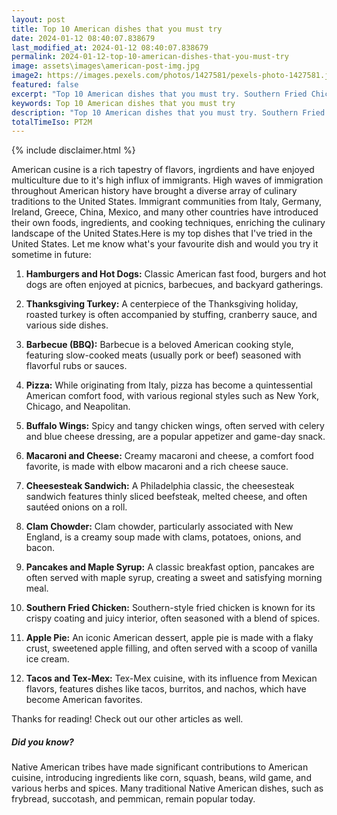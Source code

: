 ```yaml
---
layout: post
title: Top 10 American dishes that you must try
date: 2024-01-12 08:40:07.838679
last_modified_at: 2024-01-12 08:40:07.838679
permalink: 2024-01-12-top-10-american-dishes-that-you-must-try
image: assets\images\american-post-img.jpg
image2: https://images.pexels.com/photos/1427581/pexels-photo-1427581.jpeg?auto=compress&cs=tinysrgb&h=650&w=940
featured: false
excerpt: "Top 10 American dishes that you must try. Southern Fried Chicken, Apple Pie, Tacos and Tex-Mex made it to my top 10 list. Click to see if your favourite dish made it to my top 10"
keywords: Top 10 American dishes that you must try
description: "Top 10 American dishes that you must try. Southern Fried Chicken, Apple Pie, Tacos and Tex-Mex made it to my top 10 list. Click to see if your favourite dish made it to my top 10"
totalTimeIso: PT2M
---
```

{% include disclaimer.html %}

American cusine is a rich tapestry of flavors, ingrdients and have enjoyed multiculture due to it's high influx of immigrants. High waves of immigration throughout American history have brought a diverse array of culinary traditions to the United States. Immigrant communities from Italy, Germany, Ireland, Greece, China, Mexico, and many other countries have introduced their own foods, ingredients, and cooking techniques, enriching the culinary landscape of the United States.Here is my top dishes that I've tried in the United States. Let me know what's your favourite dish and would you try it sometime in future:

1. **Hamburgers and Hot Dogs:**
   Classic American fast food, burgers and hot dogs are often enjoyed at picnics, barbecues, and backyard gatherings.

2. **Thanksgiving Turkey:**
   A centerpiece of the Thanksgiving holiday, roasted turkey is often accompanied by stuffing, cranberry sauce, and various side dishes.

3. **Barbecue (BBQ):**
   Barbecue is a beloved American cooking style, featuring slow-cooked meats (usually pork or beef) seasoned with flavorful rubs or sauces.

4. **Pizza:**
   While originating from Italy, pizza has become a quintessential American comfort food, with various regional styles such as New York, Chicago, and Neapolitan.

5. **Buffalo Wings:**
   Spicy and tangy chicken wings, often served with celery and blue cheese dressing, are a popular appetizer and game-day snack.

6. **Macaroni and Cheese:**
   Creamy macaroni and cheese, a comfort food favorite, is made with elbow macaroni and a rich cheese sauce.

7. **Cheesesteak Sandwich:**
   A Philadelphia classic, the cheesesteak sandwich features thinly sliced beefsteak, melted cheese, and often sautéed onions on a roll.

8. **Clam Chowder:**
   Clam chowder, particularly associated with New England, is a creamy soup made with clams, potatoes, onions, and bacon.

9. **Pancakes and Maple Syrup:**
   A classic breakfast option, pancakes are often served with maple syrup, creating a sweet and satisfying morning meal.

10. **Southern Fried Chicken:**
    Southern-style fried chicken is known for its crispy coating and juicy interior, often seasoned with a blend of spices.

11. **Apple Pie:**
    An iconic American dessert, apple pie is made with a flaky crust, sweetened apple filling, and often served with a scoop of vanilla ice cream.

12. **Tacos and Tex-Mex:**
    Tex-Mex cuisine, with its influence from Mexican flavors, features dishes like tacos, burritos, and nachos, which have become American favorites.

Thanks for reading! Check out our other articles as well.


<div class="card" style="margin-bottom:1rem">
  <div class="card-body">
    <h5 class="card-title">Did you know?</h5>
    <p class="card-text">Native American tribes have made significant contributions to American cuisine, introducing ingredients like corn, squash, beans, wild game, and various herbs and spices. Many traditional Native American dishes, such as frybread, succotash, and pemmican, remain popular today.</p>
  </div>
</div>